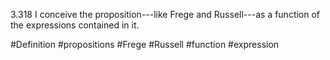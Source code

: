 3.318 I conceive the proposition---like Frege and Russell---as a function of the expressions contained in it.

#Definition #propositions #Frege #Russell #function #expression 